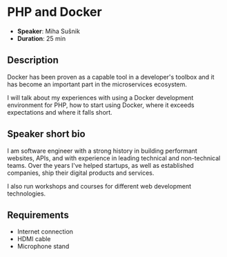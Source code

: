 # PHP and Docker

- __Speaker__: Miha Sušnik
- __Duration__: 25 min

## Description

Docker has been proven as a capable tool in a developer's toolbox and it has become an important part in the microservices ecosystem. 

I  will talk about my experiences with using a Docker development environment for PHP, how to start using Docker, where it exceeds expectations and where it falls short.

## Speaker short bio

I am software engineer with a strong history in building performant websites, APIs, and with experience in leading technical and non-technical teams. Over the years I've helped startups, as well as established companies, ship their digital products and services.

I also run workshops and courses for different web development technologies.

## Requirements

- Internet connection
- HDMI cable
- Microphone stand